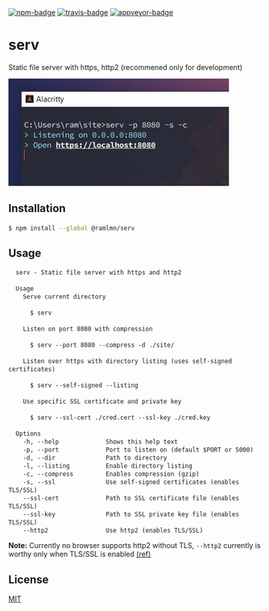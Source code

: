 [![npm-badge](https://img.shields.io/npm/v/@ramlmn/serv.svg?&style=flat-square)](https://www.npmjs.com/package/@ramlmn/serv)
[![travis-badge](https://img.shields.io/travis/ramlmn/serv/master.svg?label=Travis&style=flat-square)](https://travis-ci.org/ramlmn/serv)
[![appveyor-badge](https://img.shields.io/appveyor/ci/r0mflip/serv.svg?label=AppVeyor&style=flat-square)](https://ci.appveyor.com/project/r0mflip/serv)

# serv

Static file server with https, http2 (recommened only for development)

![terminal.png](snap/terminal.png)

## Installation

``` bash
$ npm install --global @ramlmn/serv
```


## Usage

```
  serv - Static file server with https and http2

  Usage
    Serve current directory

      $ serv

    Listen on port 8080 with compression

      $ serv --port 8080 --compress -d ./site/

    Listen over https with directory listing (uses self-signed certificates)

      $ serv --self-signed --listing

    Use specific SSL certificate and private key

      $ serv --ssl-cert ./cred.cert --ssl-key ./cred.key

  Options
    -h, --help             Shows this help text
    -p, --port             Port to listen on (default $PORT or 5000)
    -d, --dir              Path to directory
    -l, --listing          Enable directory listing
    -c, --compress         Enables compression (gzip)
    -s, --ssl              Use self-signed certificates (enables TLS/SSL)
    --ssl-cert             Path to SSL certificate file (enables TLS/SSL)
    --ssl-key              Path to SSL private key file (enables TLS/SSL)
    --http2                Use http2 (enables TLS/SSL)
```

**Note:** Currently no browser supports http2 without TLS, `--http2` currently is
worthy only when TLS/SSL is enabled
[(ref)](https://nodejs.org/api/http2.html#http2_server_side_example)


## License

[MIT](LICENSE)
